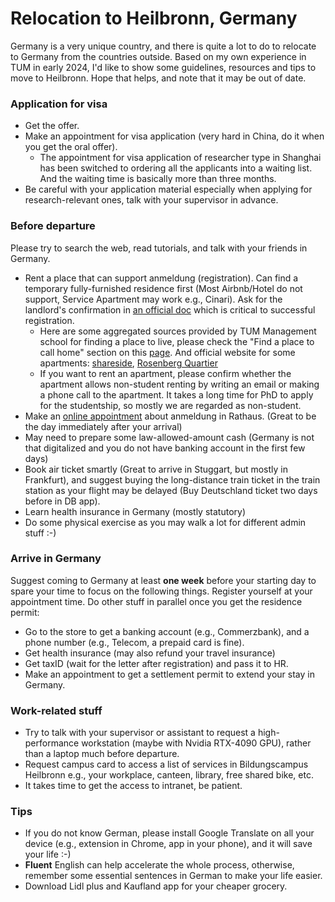 # Relocation to Heilbronn, Germany

Germany is a very unique country, and there is quite a lot to do to relocate to Germany from the countries outside.
Based on my own experience in TUM in early 2024, I'd like to show some guidelines, resources and tips to move to Heilbronn.
Hope that helps, and note that it may be out of date.

### Application for visa
* Get the offer.
* Make an appointment for visa application (very hard in China, do it when you get the oral offer).
  * The appointment for visa application of researcher type in Shanghai has been switched to ordering all the applicants into a waiting list. And the waiting time is basically more than three months.
* Be careful with your application material especially when applying for research-relevant ones, talk with your supervisor in advance.


### Before departure
Please try to search the web, read tutorials, and talk with your friends in Germany.
* Rent a place that can support anmeldung (registration). Can find a temporary fully-furnished residence first (Most Airbnb/Hotel do not support, Service Apartment may work e.g., Cinari). Ask for the landlord's confirmation in [an official doc](https://www.heilbronn.de/rathaus/buergerservice-a-z/inhalt/wohnungsgeberbestaetigung.html) which is critical to successful registration.
  * Here are some aggregated sources provided by TUM Management school for finding a place to live, please check the "Find a place to call home" section on this [page](https://www.mgt.tum.de/campuses/heilbronn/living-in-heilbronn). And official website for some apartments: [shareside](https://www.shareside.de/standorte/heilbronn), [Rosenberg Quartier](https://rosenberg-quartier.de/)
  * If you want to rent an apartment, please confirm whether the apartment allows non-student renting by writing an email or making a phone call to the apartment. It takes a long time for PhD to apply for the studentship, so mostly we are regarded as non-student.
* Make an [online appointment](https://www.heilbronn.de/rathaus/buergerservice-a-z/inhalt/terminreservierung.html) about anmeldung in Rathaus. (Great to be the day immediately after your arrival)
* May need to prepare some law-allowed-amount cash (Germany is not that digitalized and you do not have banking account in the first few days)
* Book air ticket smartly (Great to arrive in Stuggart, but mostly in Frankfurt), and suggest buying the long-distance train ticket in the train station as your flight may be delayed (Buy Deutschland ticket two days before in DB app).
* Learn health insurance in Germany (mostly statutory)
* Do some physical exercise as you may walk a lot for different admin stuff :-)


### Arrive in Germany
Suggest coming to Germany at least **one week** before your starting day to spare your time to focus on the following things.
Register yourself at your appointment time.
Do other stuff in parallel once you get the residence permit:
* Go to the store to get a banking account (e.g., Commerzbank), and a phone number (e.g., Telecom, a prepaid card is fine).
* Get health insurance (may also refund your travel insurance)
* Get taxID (wait for the letter after registration) and pass it to HR.
* Make an appointment to get a settlement permit to extend your stay in Germany. 

### Work-related stuff
* Try to talk with your supervisor or assistant to request a high-performance workstation (maybe with Nvidia RTX-4090 GPU), rather than a laptop much before departure.
* Request campus card to access a list of services in Bildungscampus Heilbronn e.g., your workplace, canteen, library, free shared bike, etc.
* It takes time to get the access to intranet, be patient.

### Tips
* If you do not know German, please install Google Translate on all your device (e.g., extension in Chrome, app in your phone), and it will save your life :-)
* **Fluent** English can help accelerate the whole process, otherwise, remember some essential sentences in German to make your life easier.
* Download Lidl plus and Kaufland app for your cheaper grocery.
